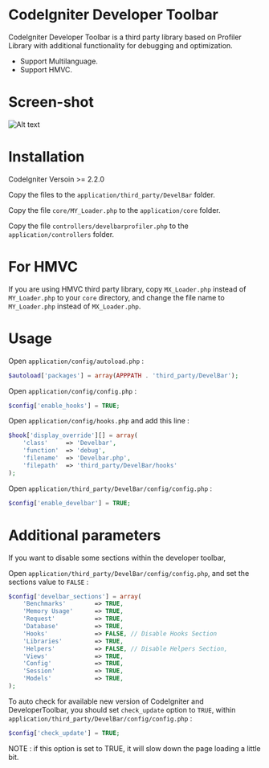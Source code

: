 # CodeIgniter Developer Toolbar

CodeIgniter Developer Toolbar is a third party library based on Profiler Library with additional functionality for debugging and optimization.

- Support Multilanguage.
- Support HMVC.

# Screen-shot

![Alt text](https://raw.githubusercontent.com/JCSama/CodeIgniter-develbar/gh-pages/images/Screen-Shot-develbar.png "Developer Toolbar")

# Installation

CodeIgniter Versoin >= 2.2.0

Copy the files to the `application/third_party/DevelBar` folder.

Copy the file `core/MY_Loader.php` to the `application/core` folder.

Copy the file `controllers/develbarprofiler.php` to the `application/controllers` folder.

# For HMVC

If you are using HMVC third party library, copy `MX_Loader.php` instead of `MY_Loader.php` to your `core` directory,
and change the file name to `MY_Loader.php` instead of `MX_Loader.php`.

# Usage

Open `application/config/autoload.php` :

```php
$autoload['packages'] = array(APPPATH . 'third_party/DevelBar');
```

Open `application/config/config.php` :

```php
$config['enable_hooks'] = TRUE;
```

Open `application/config/hooks.php` and add this line :

```php
$hook['display_override'][] = array(
	'class'  	=> 'Develbar',
    'function' 	=> 'debug',
    'filename' 	=> 'Develbar.php',
    'filepath' 	=> 'third_party/DevelBar/hooks'
);
```

Open `application/third_party/DevelBar/config/config.php` :

```php
$config['enable_develbar'] = TRUE;
```

# Additional parameters

If you want to disable some sections within the developer toolbar,

Open `application/third_party/DevelBar/config/config.php`, and set the sections value to `FALSE` :

```php
$config['develbar_sections'] = array(
	'Benchmarks' 		=> TRUE,
    'Memory Usage'	   	=> TRUE,
    'Request'   		=> TRUE,
    'Database'			=> TRUE,
    'Hooks'				=> FALSE, // Disable Hooks Section
    'Libraries'			=> TRUE,
    'Helpers' 			=> FALSE, // Disable Helpers Section,
    'Views' 			=> TRUE,
    'Config' 			=> TRUE,
    'Session' 			=> TRUE,
    'Models' 			=> TRUE,
);
```
To auto check for available new version of CodeIgniter and DeveloperToolbar, you should set `check_update` option to `TRUE`,
within `application/third_party/DevelBar/config/config.php` :

```php
$config['check_update'] = TRUE;
```

NOTE : if this option is set to TRUE, it will slow down the page loading a little bit.
